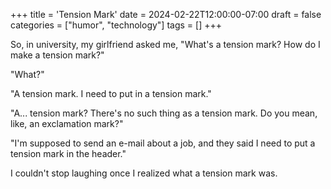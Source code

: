 +++
title = 'Tension Mark'
date = 2024-02-22T12:00:00-07:00
draft = false
categories = ["humor", "technology"]
tags = []
+++

So, in university, my girlfriend asked me, "What's a tension mark? How do I make a tension mark?"

"What?"

"A tension mark. I need to put in a tension mark."

"A... tension mark? There's no such thing as a tension mark. Do you mean, like, an exclamation mark?"

"I'm supposed to send an e-mail about a job, and they said I need to put a tension mark in the header."

I couldn't stop laughing once I realized what a tension mark was.